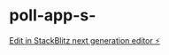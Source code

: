 # poll-app-s-

[Edit in StackBlitz next generation editor ⚡️](https://stackblitz.com/~/github.com/bcrhbrhcdb/poll-app-s-)